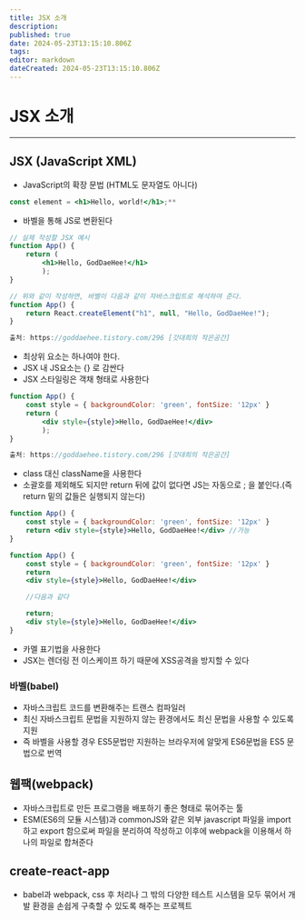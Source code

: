 ```yaml
---
title: JSX 소개
description: 
published: true
date: 2024-05-23T13:15:10.806Z
tags: 
editor: markdown
dateCreated: 2024-05-23T13:15:10.806Z
---
```


# JSX 소개

---

## JSX (JavaScript XML)

- JavaScript의 확장 문법 (HTML도 문자열도 아니다)

```jsx
const element = <h1>Hello, world!</h1>;**
```

- 바벨을 통해 JS로 변환된다

```jsx
// 실제 작성할 JSX 예시 
function App() { 
	return ( 
		<h1>Hello, GodDaeHee!</h1> 
		); 
} 

// 위와 같이 작성하면, 바벨이 다음과 같이 자바스크립트로 해석하여 준다. 
function App() { 
	return React.createElement("h1", null, "Hello, GodDaeHee!"); 
}

출처: https://goddaehee.tistory.com/296 [갓대희의 작은공간]
```

- 최상위 요소는 하나여야 한다.
- JSX 내 JS요소는 {} 로 감싼다
- JSX 스타일링은 객채 형태로 사용한다

```jsx
function App() { 
	const style = { backgroundColor: 'green', fontSize: '12px' } 
	return ( 
		<div style={style}>Hello, GodDaeHee!</div> 
		); 
}

출처: https://goddaehee.tistory.com/296 [갓대희의 작은공간]
```

- class 대신 className을 사용한다
- 소괄호를 제외해도 되지만 return 뒤에 값이 없다면 JS는 자동으로 ; 을 붙인다.(즉 return 밑의 값들은 실행되지 않는다)

```jsx
function App() { 
	const style = { backgroundColor: 'green', fontSize: '12px' } 
	return <div style={style}>Hello, GodDaeHee!</div> //가능
}

function App() { 
	const style = { backgroundColor: 'green', fontSize: '12px' } 
	return 
	<div style={style}>Hello, GodDaeHee!</div> 

	//다음과 같다

	return;
	<div style={style}>Hello, GodDaeHee!</div> 
}
```

- 카멜 표기법을 사용한다
- JSX는 렌더링 전 이스케이프 하기 때문에 XSS공격을 방지할 수 있다

### 바벨(babel)

- 자바스크립트 코드를 변환해주는 트랜스 컴파일러
- 최신 자바스크립트 문법을 지원하지 않는 환경에서도 최신 문법을 사용할 수 있도록 지원
- 즉 바벨을 사용할 경우 ES5문법만 지원하는 브라우저에 알맞게 ES6문법을 ES5 문법으로 번역

## **웹팩(webpack)**

- 자바스크립트로 만든 프로그램을 배포하기 좋은 형태로 묶어주는 툴
- ESM(ES6의 모듈 시스템)과 commonJS와 같은 외부 javascript 파일을 import 하고 export 함으로써 파일을 분리하여 작성하고 이후에 webpack을 이용해서 하나의 파일로 합쳐준다

## create-react-app

- babel과 webpack, css 후 처리나 그 밖의 다양한 테스트 시스템을 모두 묶어서 개발 환경을 손쉽게 구축할 수 있도록 해주는 프로젝트
